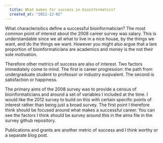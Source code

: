 ```yaml
--- 
  title: What makes for success in bioinformatics?
  created_at: "2011-12-02"
---
```


What characterisitics define a successful bioinformatician? The most common
point of interest about the 2008 career survey was salary. This is
understandable since we all what to live in a nice house, by the things we
want, and do the things we want. However you might also argue that a lare
proportion of bioinformaticians are academics and money is the not their sole
motivation.

Therefore other metrics of success are also of interest. Two factors
immediately come to mind. The first is career progression: the path from
undergraduate student to professor or industry euqivalent. The second is
satisfaction or happiness.

The primary aims of the 2008 survey was to provide a census of
bioinformaticians and around a set of variables I included at the time. I would
like the 2012 survey to build on this with certain specific points of interest
rather than being just a broad survey. The first point I therefore think should
be focused around what makes a successful career. You can see the factors I
think should be survey around this in the aims file in the survey github
repository.

Publications and grants are another metric of success and I think worthy or a
separate blog post.
